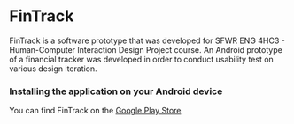 # FinTrack

FinTrack is a software prototype that was developed for SFWR ENG 4HC3 - Human-Computer Interaction Design Project course. An Android prototype of a financial tracker was developed in order to conduct usability test on various design iteration.


### Installing the application on your Android device

You can find FinTrack on the [Google Play Store](https://play.google.com/store/apps/details?id=com.asadmansoor.fintrack&hl=en)